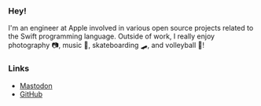 ### Hey!

I'm an engineer at Apple involved in various open source projects related to the Swift programming language. Outside of work, I really enjoy photography 📷, music 🎹, skateboarding 🛹, and volleyball 🏐!

### Links

- <a rel="me" href="https://hachyderm.io/@rauhul">Mastodon</a>
- [GitHub](https://github.com/rauhul)
